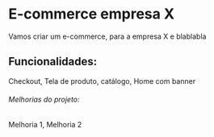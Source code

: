 # E-commerce empresa X

Vamos criar um e-commerce, para a empresa X e blablabla

## Funcionalidades:

Checkout, Tela de produto, catálogo, Home com banner

###### Melhorias do projeto:

Melhoria 1, Melhoria 2
